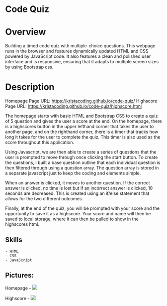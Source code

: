 # Code Quiz 

# Overview
 Building a timed code quiz with multiple-choice questions. This webpage runs in the browser and features dynamically updated HTML and CSS powered by JavaScript code. It also features a clean and polished user interface and is responsive, ensuring that it adapts to multiple screen sizes by using Bootstrap css. 

# Description 

Homepage Page URL: https://kristacoding.github.io/code-quiz/
Highscore Page URL: https://kristacoding.github.io/code-quiz/highscore.html 

The homepage starts with basic HTML and Bootstrap CSS to create a quiz of 5 question and gives the user a score at the end. On the homepage, there is a highscores button in the upper lefthand corner that takes the user to another page, and on the righthand corner, there is a timer that tracks how long it takes for the user to complete the quiz. This timer is also used as the score throughout this application. 

Using Javascript, we are then able to create a series of questions that the user is prompted to move through once clicking the start button. To create the questions, I built a base question outline that each individual question is then filtered through using a question array. The question array is stored in a separate javascript just to keep the coding and elements simple. 

When an answer is clicked, it moves to another question. If the correct answer is clicked, no time is lost but if an incorrect answer is clicked, 10 seconds are decreased. This is created using an if/else statement that allows for the two different outcomes. 

Finally, at the end of the quiz, you will be prompted with your score and the opportunity to save it as a highscore. Your score and name will then be saved to local storage, where it can then be pulled to show in the highscores html. 

## Skills 
    - HTML
    - CSS
    - JavaScript


## Pictures: 

Homepage - <img src="https://nepseq.dm.files.1drv.com/y4mU7KNYTX9HJ35ZAFU_QFEsSfOLsy4qOgjLpsxNNK27IpaVec1Zo9plxzwvuurbxOS47vexx5M2LorK8J7wszWIhnMsrdFJ65d-u4_TNyTOE50BOntXJb7opdVB-OOxw0AEKTUMdk7reHT9mJE5qsuxOvW3MAzgK1mCOgOLphruca5Vxa-GESnO6_lfE4KHOrT-nBxhtUcw1rJVV1llxwIug?width=1910&height=888&cropmode=none"></img>

Highscore - <img src="https://neo91w.dm.files.1drv.com/y4m0dKS0B-2TUb48x7PHWG_CkY9b_peeBfO2Kt7CNvTN6YP4mDyGZ8TaCWIF1IWYxB1MY9nbzEDL1FmgLPuinw7vE-vDAm_fZnbLbcXYRNs6YfUBZtf1JcLm-_xor0j0Wk-1E8zDHHJ8av9QLAB9-ftc3HtFQelpgdmfbtz74a2Cz3jRyNUpW0JTHSwi2HGi0el2FAkWSF63KgxwIdfED595w?width=1902&height=899&cropmode=none"></img>